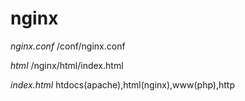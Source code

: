 # nginx
*nginx.conf*
/conf/nginx.conf

*html*
/nginx/html/index.html

*index.html*
htdocs(apache),html(nginx),www(php),http